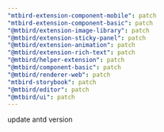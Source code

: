 ```yaml
---
"mtbird-extension-component-mobile": patch
"mtbird-extension-component-basic": patch
"@mtbird/extension-image-library": patch
"@mtbird/extension-sticky-panel": patch
"@mtbird/extension-animation": patch
"@mtbird/extension-rich-text": patch
"@mtbird/helper-extension": patch
"@mtbird/component-basic": patch
"@mtbird/renderer-web": patch
"mtbird-storybook": patch
"@mtbird/editor": patch
"@mtbird/ui": patch
---
```


update antd version
